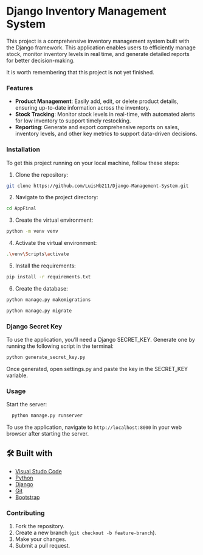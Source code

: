 # Django Inventory Management System

This project is a comprehensive inventory management system built with the Django framework. This application enables users to efficiently manage stock, monitor inventory levels in real time, and generate detailed reports for better decision-making.

It is worth remembering that this project is not yet finished.

### Features

- **Product Management**: Easily add, edit, or delete product details, ensuring up-to-date information across the inventory.
- **Stock Tracking**: Monitor stock levels in real-time, with automated alerts for low inventory to support timely restocking.
- **Reporting**: Generate and export comprehensive reports on sales, inventory levels, and other key metrics to support data-driven decisions.

### Installation

To get this project running on your local machine, follow these steps:

1. Clone the repository:
```bash
git clone https://github.com/LuisHb211/Django-Management-System.git
```
2. Navigate to the project directory:
```bash
cd AppFinal
```
3.  Create the virtual environment:
```bash
python -m venv venv
```
4. Activate the virtual environment:
```bash
.\venv\Scripts\activate 
```
5.  Install the requirements:
```bash
pip install -r requirements.txt 
```
6. Create the database:
```bash
python manage.py makemigrations
```
```bash
python manage.py migrate
```

### Django Secret Key

To use the application, you’ll need a Django SECRET_KEY. Generate one by running the following script in the terminal:
```bash
python generate_secret_key.py
```
Once generated, open settings.py and paste the key in the SECRET_KEY variable.

### Usage

Start the server:
```bash
  python manage.py runserver
```
To use the application, navigate to `http://localhost:8000` in your web browser after starting the server.


## 🛠️ Built with

* [Visual Studo Code](https://code.visualstudio.com/)  
* [Python](https://www.python.org/)
* [Django](https://www.djangoproject.com/)
* [Git](https://git-scm.com/) 
* [Bootstrap](https://getbootstrap.com/)

### Contributing

1. Fork the repository.
2. Create a new branch (`git checkout -b feature-branch`).
3. Make your changes.
4. Submit a pull request.

